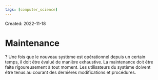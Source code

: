 ```yaml
---
tags: [computer_science] 
---
```

Created: 2022-11-18

# Maintenance
?
Une fois que le nouveau système est opérationnel depuis un certain temps, il doit être évalué de manière exhaustive.
La maintenance doit être faite rigoureusement à tout moment. Les
utilisateurs du système doivent être tenus au courant des dernières modifications et procédures.
<!--SR:!2023-09-07,168,230-->